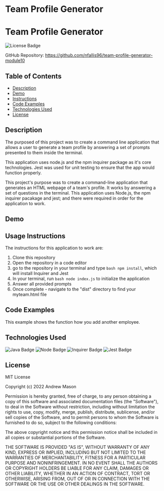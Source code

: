# Team Profile Generator



# Team Profile Generator
![License Badge](https://img.shields.io/badge/License-MIT-blue)

GitHub Repository: https://github.com/nfallis96/team-profile-generator-module10


## Table of Contents
* [Description](#description)
* [Demo](#demo)
* [Instructions](#instructions)
* [Code Examples](#code-examples)
* [Technologies Used](#technologies-used)
* [License](#license)


## Description

The purposed of this project was to create a command line application that allows a user to generate a team profile by answering a set of prompts presented to them inside the terminal.

This application uses node.js and the npm inquirer package as it's core technologies. Jest was used for unit testing to ensure that the app would function properly.

This project's purpose was to create a command-line application that generates an HTML webpage of a team's profile. It works by answering a set of questions in the terminal. This application uses Node.js, the npm inquirer pacakage and jest; and there were required in order for the application to work.


## Demo




## Usage Instructions

The instructions for this application to work are:
1. Clone this repository 
2. Open the repository in a code editor  
3. go to the repository in your terminal and type ```bash npm install```, which will install Inquirer and Jest
4. In your terminal, run ```bash node index.js``` to initialize the application
5. Answer all provided prompts
6. Once complete - navigate to the "dist" directory to find your myteam.html file


## Code Examples

This example shows the function how you add another employee. 





## Technologies Used

![Java Badge](https://img.shields.io/badge/Language-JavaScript-yellow)
![Node Badge](https://img.shields.io/badge/Environment-Node.js-green)
![Inquirer Badge](https://img.shields.io/badge/NPM-Inquirer-red)
![Jest Badge](https://img.shields.io/badge/Test-Jest-success)


## License

MIT License

Copyright (c) 2022 Andrew Mason

Permission is hereby granted, free of charge, to any person obtaining a copy of this software and associated documentation files (the "Software"), to deal in the Software without restriction, including without limitation the rights to use, copy, modify, merge, publish, distribute, sublicense, and/or sell copies of the Software, and to permit persons to whom the Software is furnished to do so, subject to the following conditions:

The above copyright notice and this permission notice shall be included in all copies or substantial portions of the Software.

THE SOFTWARE IS PROVIDED "AS IS", WITHOUT WARRANTY OF ANY KIND, EXPRESS OR IMPLIED, INCLUDING BUT NOT LIMITED TO THE WARRANTIES OF MERCHANTABILITY, FITNESS FOR A PARTICULAR PURPOSE AND NONINFRINGEMENT. IN NO EVENT SHALL THE AUTHORS OR COPYRIGHT HOLDERS BE LIABLE FOR ANY CLAIM, DAMAGES OR OTHER LIABILITY, WHETHER IN AN ACTION OF CONTRACT, TORT OR OTHERWISE, ARISING FROM, OUT OF OR IN CONNECTION WITH THE SOFTWARE OR THE USE OR OTHER DEALINGS IN THE SOFTWARE.

